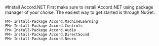 #Install Accord.NET
First make sure to install Accord.NET using package manager of your choise.
The easiest way to get started is through NuGet:

	PM> Install-Package Accord.MachineLearning
    PM> Install-Package Accord.Controls
	PM> Install-Package Accord.Audio
	PM> Install-Package Accord.DirectSound
	PM> Install-Package Accord.Neuro